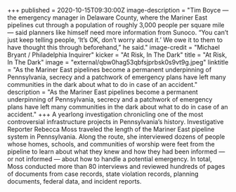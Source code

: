 +++
published = 2020-10-15T09:30:00Z
image-description = "Tim Boyce — the emergency manager in Delaware County, where the Mariner East pipelines cut through a population of roughly 3,000 people per square mile — said planners like himself need more information from Sunoco. “You can’t just keep telling people, ‘It’s OK, don’t worry about it.’ We owe it to them to have thought this through beforehand,” he said."
image-credit = "Michael Bryant / Philadelphia Inquirer"
kicker = "At Risk, In The Dark"
title = "At Risk, In The Dark"
image = "external/qbw0hag53qbfsjprbsk0s9vt9g.jpeg"
linktitle = "As the Mariner East pipelines become a permanent underpinning of Pennsylvania, secrecy and a patchwork of emergency plans have left many communities in the dark about what to do in case of an accident."
description = "As the Mariner East pipelines become a permanent underpinning of Pennsylvania, secrecy and a patchwork of emergency plans have left many communities in the dark about what to do in case of an accident."
+++
A yearlong investigation chronicling one of the most controversial infrastructure projects in Pennsylvania’s history. Investigative Reporter Rebecca Moss traveled the length of the Mariner East pipeline system in Pennsylvania. Along the route, she interviewed dozens of people whose homes, schools, and communities of worship were feet from the pipeline to learn about what they knew and how they had been informed — or not informed — about how to handle a potential emergency. In total, Moss conducted more than 80 interviews  and reviewed hundreds of pages of documents from case records, state violation records, planning documents, federal data, and incident reports.
